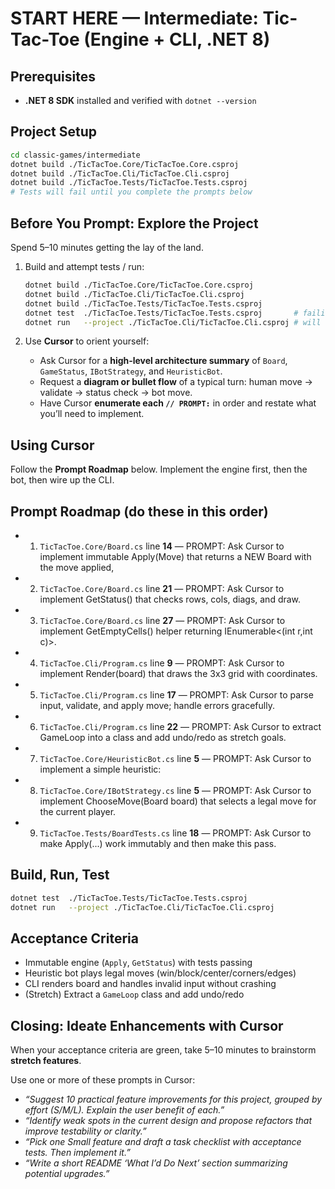 # START HERE — Intermediate: Tic-Tac-Toe (Engine + CLI, .NET 8)

## Prerequisites
- **.NET 8 SDK** installed and verified with `dotnet --version`

## Project Setup
```bash
cd classic-games/intermediate
dotnet build ./TicTacToe.Core/TicTacToe.Core.csproj
dotnet build ./TicTacToe.Cli/TicTacToe.Cli.csproj
dotnet build ./TicTacToe.Tests/TicTacToe.Tests.csproj
# Tests will fail until you complete the prompts below
```


## Before You Prompt: Explore the Project
Spend 5–10 minutes getting the lay of the land.

1. Build and attempt tests / run:
   ```bash
   dotnet build ./TicTacToe.Core/TicTacToe.Core.csproj
   dotnet build ./TicTacToe.Cli/TicTacToe.Cli.csproj
   dotnet build ./TicTacToe.Tests/TicTacToe.Tests.csproj
   dotnet test  ./TicTacToe.Tests/TicTacToe.Tests.csproj       # failing at first is expected
   dotnet run   --project ./TicTacToe.Cli/TicTacToe.Cli.csproj # will likely fail when hitting NotImplemented
   ```

2. Use **Cursor** to orient yourself:
   - Ask Cursor for a **high‑level architecture summary** of `Board`, `GameStatus`, `IBotStrategy`, and `HeuristicBot`.
   - Request a **diagram or bullet flow** of a typical turn: human move → validate → status check → bot move.
   - Have Cursor **enumerate each `// PROMPT:`** in order and restate what you’ll need to implement.


## Using Cursor
Follow the **Prompt Roadmap** below. Implement the engine first, then the bot, then wire up the CLI.

## Prompt Roadmap (do these in this order)
- 1. `TicTacToe.Core/Board.cs` line **14** — PROMPT: Ask Cursor to implement immutable Apply(Move) that returns a NEW Board with the move applied,
- 2. `TicTacToe.Core/Board.cs` line **21** — PROMPT: Ask Cursor to implement GetStatus() that checks rows, cols, diags, and draw.
- 3. `TicTacToe.Core/Board.cs` line **27** — PROMPT: Ask Cursor to implement GetEmptyCells() helper returning IEnumerable<(int r,int c)>.
- 4. `TicTacToe.Cli/Program.cs` line **9** — PROMPT: Ask Cursor to implement Render(board) that draws the 3x3 grid with coordinates.
- 5. `TicTacToe.Cli/Program.cs` line **17** — PROMPT: Ask Cursor to parse input, validate, and apply move; handle errors gracefully.
- 6. `TicTacToe.Cli/Program.cs` line **22** — PROMPT: Ask Cursor to extract GameLoop into a class and add undo/redo as stretch goals.
- 7. `TicTacToe.Core/HeuristicBot.cs` line **5** — PROMPT: Ask Cursor to implement a simple heuristic:
- 8. `TicTacToe.Core/IBotStrategy.cs` line **5** — PROMPT: Ask Cursor to implement ChooseMove(Board board) that selects a legal move for the current player.
- 9. `TicTacToe.Tests/BoardTests.cs` line **18** — PROMPT: Ask Cursor to make Apply(...) work immutably and then make this pass.

## Build, Run, Test
```bash
dotnet test  ./TicTacToe.Tests/TicTacToe.Tests.csproj
dotnet run   --project ./TicTacToe.Cli/TicTacToe.Cli.csproj
```

## Acceptance Criteria
- Immutable engine (`Apply`, `GetStatus`) with tests passing
- Heuristic bot plays legal moves (win/block/center/corners/edges)
- CLI renders board and handles invalid input without crashing
- (Stretch) Extract a `GameLoop` class and add undo/redo

## Closing: Ideate Enhancements with Cursor
When your acceptance criteria are green, take 5–10 minutes to brainstorm **stretch features**.

Use one or more of these prompts in Cursor:
- *“Suggest 10 practical feature improvements for this project, grouped by effort (S/M/L). Explain the user benefit of each.”*
- *“Identify weak spots in the current design and propose refactors that improve testability or clarity.”*
- *“Pick one Small feature and draft a task checklist with acceptance tests. Then implement it.”*
- *“Write a short README ‘What I’d Do Next’ section summarizing potential upgrades.”*
